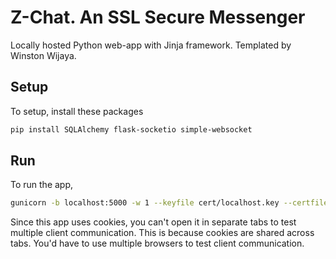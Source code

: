 # Z-Chat. An SSL Secure Messenger
Locally hosted Python web-app with Jinja framework.
Templated by Winston Wijaya.

## Setup
To setup, install these packages

```bash
pip install SQLAlchemy flask-socketio simple-websocket
```

## Run
To run the app, 

```bash
gunicorn -b localhost:5000 -w 1 --keyfile cert/localhost.key --certfile cert/localhost.crt app:app
```

Since this app uses cookies, you can't open it in separate tabs to test multiple client communication. This is because cookies are shared across tabs.
You'd have to use multiple browsers to test client communication.